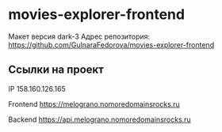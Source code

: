 # movies-explorer-frontend

Mакет версия dark-3
Адрес репозитория: https://github.com/GulnaraFedorova/movies-explorer-frontend



## Ссылки на проект

IP 158.160.126.165

Frontend https://melograno.nomoredomainsrocks.ru

Backend https://api.melograno.nomoredomainsrocks.ru